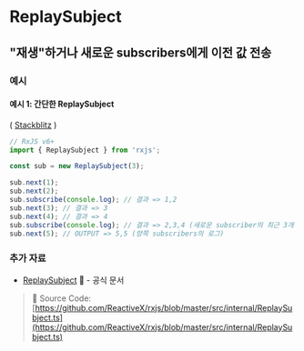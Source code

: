 # ReplaySubject

## "재생"하거나 새로운 subscribers에게 이전 값 전송

### 예시

#### 예시 1: 간단한 ReplaySubject

\( [Stackblitz](https://stackblitz.com/edit/rxjs-replaysubject-simple-example?file=index.ts&devtoolsheight=100) \)

```javascript
// RxJS v6+
import { ReplaySubject } from 'rxjs';

const sub = new ReplaySubject(3);

sub.next(1);
sub.next(2);
sub.subscribe(console.log); // 결과 => 1,2
sub.next(3); // 결과 => 3
sub.next(4); // 결과 => 4
sub.subscribe(console.log); // 결과 => 2,3,4 (새로운 subscriber의 최근 3개 값 로그)
sub.next(5); // OUTPUT => 5,5 (양쪽 subscribers의 로그)
```

### 추가 자료

* [ReplaySubject](https://rxjs-dev.firebaseapp.com/api/index/class/ReplaySubject) 📰 - 공식 문서

> 📂 Source Code: [https://github.com/ReactiveX/rxjs/blob/master/src/internal/ReplaySubject.ts](https://github.com/ReactiveX/rxjs/blob/master/src/internal/ReplaySubject.ts)

